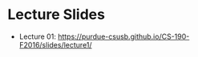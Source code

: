 Lecture Slides
==============

* Lecture 01: https://purdue-csusb.github.io/CS-190-F2016/slides/lecture1/



